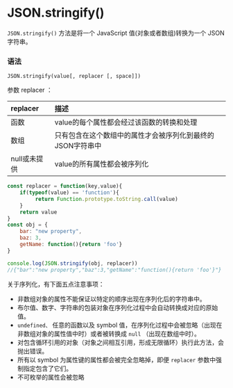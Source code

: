 # JSON.stringify\(\)

`JSON.stringify()` 方法是将一个 JavaScript 值\(对象或者数组\)转换为一个 JSON 字符串。

### 语法

```
JSON.stringify(value[, replacer [, space]])
```

参数 replacer ：

| replacer | 描述 |
| :--- | :--- |
| 函数 | value的每个属性都会经过该函数的转换和处理 |
| 数组 | 只有包含在这个数组中的属性才会被序列化到最终的JSON字符串中 |
| null或未提供 | value的所有属性都会被序列化 |

```js
const replacer = function(key,value){
    if(typeof(value) == 'function'){
         return Function.prototype.toString.call(value)
    }
    return value
}
const obj = {
    bar: "new property",
    baz: 3,
    getName: function(){return 'foo'}
}

console.log(JSON.stringify(obj, replacer))
//{"bar":"new property","baz":3,"getName":"function(){return 'foo'}"}
```

关于序列化，有下面五点注意事项：

* 非数组对象的属性不能保证以特定的顺序出现在序列化后的字符串中。
* 布尔值、数字、字符串的包装对象在序列化过程中会自动转换成对应的原始值。
* `undefined、`
  任意的函数以及 symbol 值，在序列化过程中会被忽略（出现在非数组对象的属性值中时）或者被转换成
  `null`
  （出现在数组中时）。
* 对包含循环引用的对象（对象之间相互引用，形成无限循环）执行此方法，会抛出错误。
* 所有以 symbol 为属性键的属性都会被完全忽略掉，即便
  `replacer`
  参数中强制指定包含了它们。
* 不可枚举的属性会被忽略



